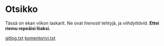 # Otsikko

Tässä on ekan viikon laskarit. Ne ovat _hienosti_ tehtyjä, ja _viihdyttäviä_.
**Ettei riemu repeäisi liiaksi.**

[gitlog.txt](https://github.com/sanikk/ot-harjoitust/laskarit/viikko1/gitlog.txt)
[komentorivi.txt](https://github.com/sanikk/ot-harjoitust/laskarit/viikko1/komentorivi.txt)
